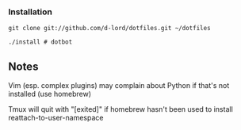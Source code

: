 ### Installation

    git clone git://github.com/d-lord/dotfiles.git ~/dotfiles

    ./install # dotbot

## Notes
Vim (esp. complex plugins) may complain about Python if that's not installed (use homebrew)

Tmux will quit with "[exited]" if homebrew hasn't been used to install reattach-to-user-namespace
